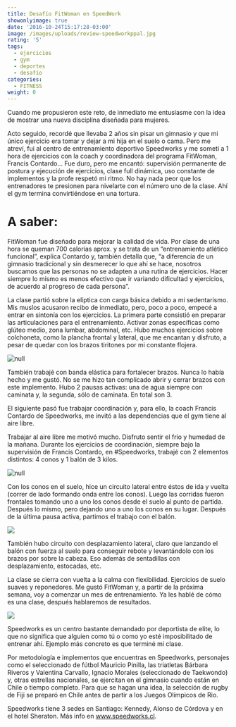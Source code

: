 ```yaml
---
title: Desafío FitWoman en SpeedWork
showonlyimage: true
date: '2016-10-24T15:17:28-03:00'
image: /images/uploads/review-speedworkppal.jpg
rating: '5'
tags:
  - ejercicios
  - gym
  - deportes
  - desafío
categories:
  - FITNESS
weight: 0
---
```

Cuando me propusieron este reto, de inmediato me entusiasme con la idea de mostrar una nueva disciplina diseñada para mujeres. 

<!--more-->

Acto seguido, recordé que llevaba 2 años sin pisar un gimnasio y que mi único ejercicio era tomar y dejar a mi hija en el suelo o cama. Pero me atreví, fui al centro de entrenamiento deportivo Speedworks y me sometí a 1 hora de ejercicios con la coach y coordinadora del programa FitWoman, Francis Contardo… Fue duro, pero me encantó: supervisión permanente de postura y ejecución de ejercicios, clase full dinámica, uso constante de implementos y la profe respetó mi ritmo. No hay nada peor que los entrenadores te presionen para nivelarte con el número uno de la clase. Ahí el gym termina convirtiéndose en una tortura.

# A saber:

FitWoman fue diseñado para mejorar la calidad de vida. Por clase de una hora se queman 700 calorías aprox. y se trata de un “entrenamiento atlético funcional”, explica Contardo y, también detalla que, “a diferencia de un gimnasio tradicional y sin desmerecer lo que ahí se hace, nosotros buscamos que las personas no se adapten a una rutina de ejercicios. Hacer siempre lo mismo es menos efectivo que ir variando dificultad y ejercicios, de acuerdo al progreso de cada persona”.

La clase partió sobre la elíptica con carga básica debido a mi sedentarismo. Mis muslos acusaron recibo de inmediato, pero, poco a poco, empecé a entrar en sintonía con los ejercicios. La primera parte consistió en preparar las articulaciones para el entrenamiento. Activar zonas específicas como glúteo medio, zona lumbar, abdominal, etc. Hubo muchos ejercicios sobre colchoneta, como la plancha frontal y lateral, que me encantan y disfruto, a pesar de quedar con los brazos tiritones por mi constante flojera.

![null](/images/uploads/review-speedwork1.jpg)

También trabajé con banda elástica para fortalecer brazos. Nunca lo había hecho y me gustó. No se me hizo tan complicado abrir y cerrar brazos con este implemento. Hubo 2 pausas activas: una de agua siempre con caminata y, la segunda, sólo de caminata. En total son 3.

El siguiente pasó fue trabajar coordinación y, para ello, la coach Francis Contardo de Speedworks, me invitó a las dependencias que el gym tiene al aire libre. 

Trabajar al aire libre me motivó mucho. Disfruto sentir el frío y humedad de la mañana. Durante los ejercicios de coordinación, siempre bajo la supervisión de Francis Contardo, en #Speedworks, trabajé con 2 elementos distintos: 4 conos y 1 balón de 3 kilos. 

![null](/images/uploads/review-speedwork2.jpg)

Con los conos en el suelo, hice un circuito lateral entre éstos de ida y vuelta (correr de lado formando onda entre los conos). Luego las corridas fueron frontales tomando uno a uno los conos desde el suelo al punto de partida. Después lo mismo, pero dejando uno a uno los conos en su lugar. Después de la última pausa activa, partimos el trabajo con el balón. 

![](/images/uploads/review-speedwork3.jpg)

También hubo circuito con desplazamiento lateral, claro que lanzando el balón con fuerza al suelo para conseguir rebote y levantándolo con los brazos por sobre la cabeza. Eso además de sentadillas con desplazamiento, estocadas, etc.

La clase se cierra con vuelta a la calma con flexibilidad. Ejercicios de suelo suaves y reponedores. Me gustó FitWoman y, a partir de la próxima semana, voy a comenzar un mes de entrenamiento. Ya les hablé de cómo es una clase, después hablaremos de resultados. 

![](/images/uploads/review-speedwork4.jpg)

Speedworks es un centro bastante demandado por deportista de elite, lo que no significa que alguien como tú o como yo esté imposibilitado de entrenar ahí. Ejemplo más concreto es que terminé mi clase.

Por metodología e implementos que encuentras en Speedworks, personajes como el seleccionado de fútbol Mauricio Pinilla, las triatletas Bárbara Riveros y Valentina Carvallo, Ignacio Morales (seleccionado de Taekwondo) y, otras estrellas nacionales, se ejercitan en el gimnasio cuando están en Chile o tiempo completo. Para que se hagan una idea, la selección de rugby de Fiji se preparó en Chile antes de partir a los Juegos Olímpicos de Rio.

Speedworks tiene 3 sedes en Santiago: Kennedy, Alonso de Córdova y en el hotel Sheraton. Más info en www.speedworks.cl.
